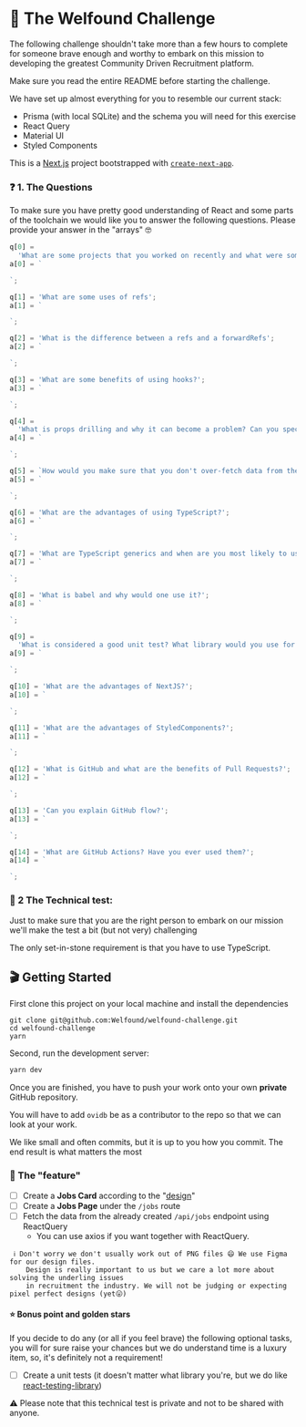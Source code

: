 # 🎉 The Welfound Challenge

The following challenge shouldn't take more than a few hours to complete for someone brave enough and worthy to embark on
this mission to developing the greatest Community Driven Recruitment platform.

Make sure you read the entire README before starting the challenge.

We have set up almost everything for you to resemble our current stack:

- Prisma (with local SQLite) and the schema you will need for this exercise
- React Query
- Material UI
- Styled Components

This is a [Next.js](https://nextjs.org/) project bootstrapped with [`create-next-app`](https://github.com/vercel/next.js/tree/canary/packages/create-next-app).

### ❓ 1. The Questions

To make sure you have pretty good understanding of React and some parts of the toolchain we would like you to answer
the following questions. Please provide your answer in the "arrays" 🤓

```typescript
q[0] =
  'What are some projects that you worked on recently and what were some of the challenges you had to overcome?';
a[0] = `

`;

q[1] = 'What are some uses of refs';
a[1] = `

`;

q[2] = 'What is the difference between a refs and a forwardRefs';
a[2] = `

`;

q[3] = 'What are some benefits of using hooks?';
a[3] = `

`;

q[4] =
  'What is props drilling and why it can become a problem? Can you specify ways to avoid it?';
a[4] = `

`;

q[5] = `How would you make sure that you don't over-fetch data from the server?`;
a[5] = `

`;

q[6] = 'What are the advantages of using TypeScript?';
a[6] = `

`;

q[7] = 'What are TypeScript generics and when are you most likely to use them?';
a[7] = `

`;

q[8] = 'What is babel and why would one use it?';
a[8] = `

`;

q[9] =
  'What is considered a good unit test? What library would you use for unit testing?';
a[9] = `

`;

q[10] = 'What are the advantages of NextJS?';
a[10] = `

`;

q[11] = 'What are the advantages of StyledComponents?';
a[11] = `

`;

q[12] = 'What is GitHub and what are the benefits of Pull Requests?';
a[12] = `

`;

q[13] = 'Can you explain GitHub flow?';
a[13] = `

`;

q[14] = 'What are GitHub Actions? Have you ever used them?';
a[14] = `

`;
```

### 🎯 2 The Technical test:

Just to make sure that you are the right person to embark on our mission we'll make the test a bit (but not very)
challenging

The only set-in-stone requirement is that you have to use TypeScript.

## 🎬 Getting Started

First clone this project on your local machine and install the dependencies

```
git clone git@github.com:Welfound/welfound-challenge.git
cd welfound-challenge
yarn
```

Second, run the development server:

```bash
yarn dev
```

Once you are finished, you have to push your work onto your own **private** GitHub repository.

You will have to add `ovidb` be as a contributor to the repo so that we can look at your work.

We like small and often commits, but it is up to you how you commit.
The end result is what matters the most

### 🧱 The "feature"

- [ ] Create a **Jobs Card** according to the "[design](docs/features/shortlist/card.png)"
- [ ] Create a **Jobs Page** under the `/jobs` route
- [ ] Fetch the data from the already created `/api/jobs` endpoint using ReactQuery
  - You can use axios if you want together with ReactQuery.

```
 ℹ️ Don't worry we don't usually work out of PNG files 😄 We use Figma for our design files.
    Design is really important to us but we care a lot more about solving the underling issues
    in recruitment the industry. We will not be judging or expecting pixel perfect designs (yet😛)
```

#### ⭐️ Bonus point and golden stars

If you decide to do any (or all if you feel brave) the following optional tasks, you will for sure raise your chances but
we do understand time is a luxury item, so, it's definitely not a requirement!

- [ ] Create a unit tests (it doesn't matter what library you're, but we do like [react-testing-library](https://testing-library.com/docs/react-testing-library/intro/))

⚠️ Please note that this technical test is private and not to be shared with anyone.
